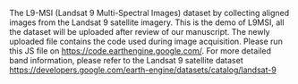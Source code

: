  The L9-MSI (Landsat 9 Multi-Spectral Images) dataset by collecting aligned images from the Landsat 9 satellite imagery. This is the demo of L9MSI, all the dataset will be uploaded after review of our manuscript.
The newly uploaded file contains the code used during image acquisition. Please run this JS file on https://code.earthengine.google.com/. For more detailed band information, please refer to the Landsat 9 satellite dataset https://developers.google.com/earth-engine/datasets/catalog/landsat-9
